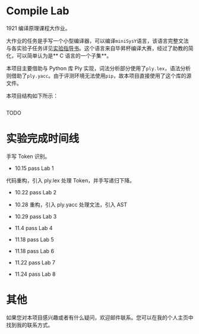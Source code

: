 # Compile Lab

1921 编译原理课程大作业。

大作业的任务是手写一个小型编译器，可以编译`miniSysY`语言，该语言完整文法与各实验子任务详见[实验指导书](https://buaa-se-compiling.github.io/miniSysY-tutorial/)。这个语言来自毕昇杯编译大赛，经过了助教的简化，可以简单认为是** C 语言的一个子集**。

本项目主要借助与 Python 库 Ply 实现，词法分析部分使用了`ply.lex`，语法分析则借助了`ply.yacc`。由于评测环境无法使用`pip`，故本项目直接使用了这个库的源文件。

本项目结构如下所示：

```txt
```

TODO

# 实验完成时间线

手写 Token 识别。

-   10.15 pass Lab 1

代码重构，引入 ply.lex 处理 Token，并手写递归下降。

-   10.22 pass Lab 2

-   10.28 重构，引入 ply.yacc 处理文法，引入 AST

-   10.29 pass Lab 3

-   11.4 pass Lab 4

-   11.18 pass Lab 5

-   11.18 pass Lab 6 

-	11.22 pass Lab 7

-	11.24 pass Lab 8

# 其他

如果您对本项目感兴趣或者有什么疑问，欢迎邮件联系。您可以在我的个人主页中找到我的联系方式。

